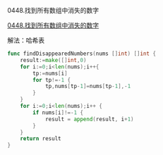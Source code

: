 0448.找到所有数组中消失的数字

[0448.找到所有数组中消失的数字](https://leetcode-cn.com/problems/find-all-numbers-disappeared-in-an-array/)



解法：哈希表

```go
func findDisappearedNumbers(nums []int) []int {
	result:=make([]int,0)
	for i:=0;i<len(nums);i++{
		tp:=nums[i]
		for tp!=-1 {
			tp,nums[tp-1]=nums[tp-1],-1
		}
	}
	for i:=0;i<len(nums);i++ {
		if nums[i]!=-1 {
			result = append(result, i+1)
		}
	}
	return result
}
```
